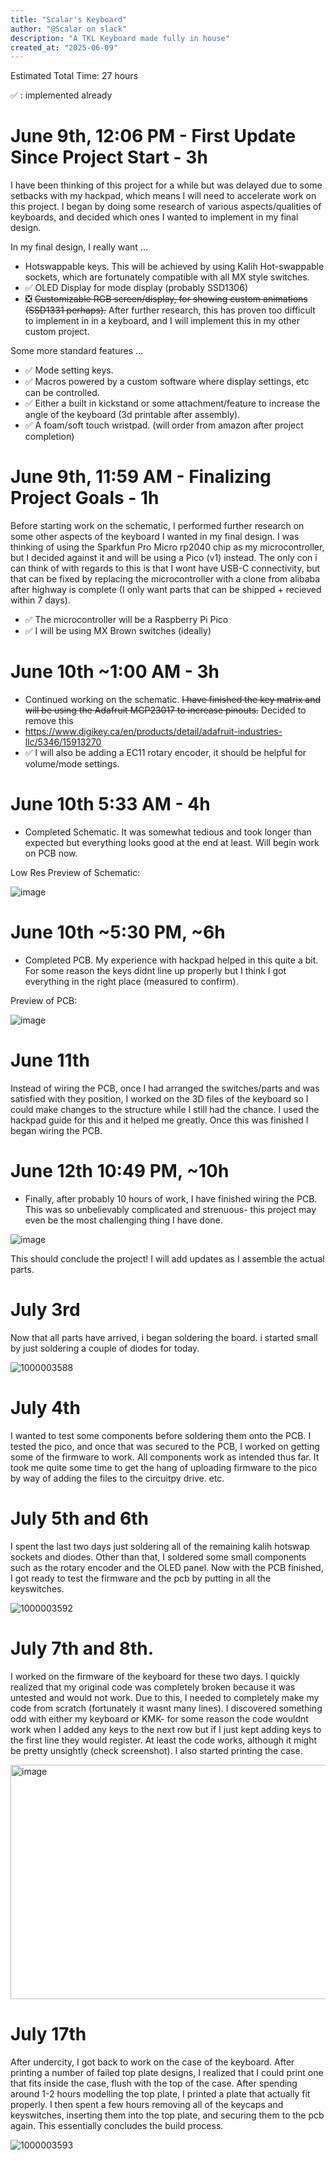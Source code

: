 ```yaml
---
title: "Scalar's Keyboard"
author: "@Scalar on slack"
description: "A TKL Keyboard made fully in house"
created_at: "2025-06-09"
---
```

Estimated Total Time: 27 hours

✅ : implemented already

# June 9th, 12:06 PM - First Update Since Project Start - 3h
I have been thinking of this project for a while but was delayed due to some setbacks with my hackpad, which means I will need to accelerate work on this project. I began by doing some research of various aspects/qualities of keyboards, and decided which ones I wanted to implement in my final design. 

In my final design, I really want ...
- Hotswappable keys. This will be achieved by using Kalih Hot-swappable sockets, which are fortunately compatible with all MX style switches.
- ✅ OLED Display for mode display (probably SSD1306)
- ❎ ~~Customizable RGB screen/display, for showing custom animations (SSD1331 perhaps).~~ After further research, this has proven too difficult to implement in in a keyboard, and I will implement this in my other custom project. 

Some more standard features ...
- ✅ Mode setting keys.
- ✅ Macros powered by a custom software where display settings, etc can be controlled.
- ✅ Either a built in kickstand or some attachment/feature to increase the angle of the keyboard (3d printable after assembly).
- ✅ A foam/soft touch wristpad. (will order from amazon after project completion)

# June 9th, 11:59 AM - Finalizing Project Goals - 1h

Before starting work on the schematic, I performed further research on some other aspects of the keyboard I wanted in my final design. I was thinking of using the Sparkfun Pro Micro rp2040 chip as my microcontroller, but I decided against it and will be using a Pico (v1) instead. The only con i can think of with regards to this is that I wont have USB-C connectivity, but that can be fixed by replacing the microcontroller with a clone from alibaba after highway is complete (I only want parts that can be shipped + recieved within 7 days). 
- ✅ The microcontroller will be a Raspberry Pi Pico
- ✅ I will be using MX Brown switches (ideally)

# June 10th ~1:00 AM - 3h
- Continued working on the schematic. ~~I have finished the key matrix and will be using the Adafruit MCP23017 to increase pinouts.~~ Decided to remove this
- https://www.digikey.ca/en/products/detail/adafruit-industries-llc/5346/15913270
- ✅ I will also be adding a EC11 rotary encoder, it should be helpful for volume/mode settings.

# June 10th 5:33 AM - 4h
- Completed Schematic. It was somewhat tedious and took longer than expected but everything looks good at the end at least. Will begin work on PCB now.

Low Res Preview of Schematic: 

![image](https://github.com/user-attachments/assets/adca0cd6-aaca-46dd-8a35-3622b7d13c3c)

# June 10th ~5:30 PM, ~6h
- Completed PCB. My experience with hackpad helped in this quite a bit. For some reason the keys didnt line up properly but I think I got everything in the right place (measured to confirm).

Preview of PCB:

![image](https://github.com/user-attachments/assets/e1bad259-8ecc-49dd-96f6-f23124d82013)

# June 11th
Instead of wiring the PCB, once I had arranged the switches/parts and was satisfied with they position, I worked on the 3D files of the keyboard so I could make changes to the structure while I still had the chance. I used the hackpad guide for this and it helped me greatly. Once this was finished I began wiring the PCB.

# June 12th 10:49 PM, ~10h
- Finally, after probably 10 hours of work, I have finished wiring the PCB. This was so unbelievably complicated and strenuous- this project may even be the most challenging thing I have done.

![image](https://github.com/user-attachments/assets/1f7c892b-70d2-49d4-b0b0-6b262a3bdd02)

This should conclude the project! I will add updates as I assemble the actual parts. 

# July 3rd 
Now that all parts have arrived, i began soldering the board. i started small by just soldering a couple of diodes for today.

![1000003588](https://github.com/user-attachments/assets/43261873-f0db-4886-88e6-e95e94e5e4c5)


# July 4th
I wanted to test some components before soldering them onto the PCB. I tested the pico, and once that was secured to the PCB, I worked on getting some of the firmware to work. All components work as intended thus far. It took me quite some time to get the hang of uploading firmware to the pico by way of adding the files to the circuitpy drive. etc. 

# July 5th and 6th 
I spent the last two days just soldering all of the remaining kalih hotswap sockets and diodes. Other than that, I soldered some small components such as the rotary encoder and the OLED panel. Now with the PCB finished, I got ready to test the firmware and the pcb by putting in all the keyswitches. 

![1000003592](https://github.com/user-attachments/assets/29354a1e-4430-4b02-b289-690c546f965d)


# July 7th and 8th. 
I worked on the firmware of the keyboard for these two days. I quickly realized that my original code was completely broken because it was untested and would not work. Due to this, I needed to completely make my code from scratch (fortunately it wasnt many lines). I discovered something odd with either my keyboard or KMK- for some reason the code wouldnt work when I added any keys to the next row but if I just kept adding keys to the first line they would register. At least the code works, although it might be pretty unsightly (check screenshot). I also started printing the case.

<img width="1586" height="375" alt="image" src="https://github.com/user-attachments/assets/5f9a4459-43a7-41c8-84ab-34183750f18e" />

# July 17th
After undercity, I got back to work on the case of the keyboard. After printing a number of failed top plate designs, I realized that I could print one that fits inside the case, flush with the top of the case. After spending around 1-2 hours modelling the top plate, I printed a plate that actually fit properly. I then spent a few hours removing all of the keycaps and keyswitches, inserting them into the top plate, and securing them to the pcb again. This essentially concludes the build process.

![1000003593](https://github.com/user-attachments/assets/32de66a3-fd6e-426c-a1f4-dc091e3f732e)

